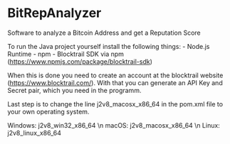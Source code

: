 # BitRepAnalyzer
Software to analyze a Bitcoin Address and get a Reputation Score

To run the Java project yourself install the following things:
      - Node.js Runtime
      - npm
      - Blocktrail SDK via npm  (https://www.npmjs.com/package/blocktrail-sdk)
      
When this is done you need to create an account at the blocktrail website (https://www.blocktrail.com/). 
With that you can generate an API Key and Secret pair, which you need in the programm.

Last step is to change the line <artifactId>j2v8_macosx_x86_64</artifactId> in the pom.xml file to your own operating 
system.

Windows: j2v8_win32_x86_64 \n
macOS:   j2v8_macosx_x86_64 \n
Linux:   j2v8_linux_x86_64
